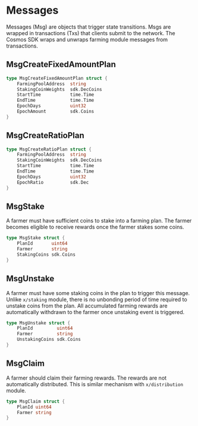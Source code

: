 <!-- order: 4 -->

 # Messages

Messages (Msg) are objects that trigger state transitions. Msgs are wrapped in transactions (Txs) that clients submit to the network. The Cosmos SDK wraps and unwraps farming module messages from transactions.

## MsgCreateFixedAmountPlan

```go
type MsgCreateFixedAmountPlan struct {
    FarmingPoolAddress  string
    StakingCoinWeights  sdk.DecCoins
    StartTime           time.Time
    EndTime             time.Time
    EpochDays           uint32
    EpochAmount         sdk.Coins
}
```

## MsgCreateRatioPlan

```go
type MsgCreateRatioPlan struct {
    FarmingPoolAddress  string
    StakingCoinWeights  sdk.DecCoins
    StartTime           time.Time
    EndTime             time.Time
    EpochDays           uint32
    EpochRatio          sdk.Dec
}
```
## MsgStake

A farmer must have sufficient coins to stake into a farming plan. The farmer becomes eligible to receive rewards once the farmer stakes some coins.

```go
type MsgStake struct {
    PlanId       uint64
    Farmer       string
    StakingCoins sdk.Coins
}
```
## MsgUnstake

A farmer must have some staking coins in the plan to trigger this message. Unlike `x/staking` module, there is no unbonding period of time required to unstake coins from the plan. All accumulated farming rewards are automatically withdrawn to the farmer once unstaking event is triggered.

```go
type MsgUnstake struct {
    PlanId         uint64
    Farmer         string
    UnstakingCoins sdk.Coins
}

```
## MsgClaim

A farmer should claim their farming rewards. The rewards are not automatically distributed. This is similar mechanism with `x/distribution` module.

```go
type MsgClaim struct {
	PlanId uint64
	Farmer string
}
```